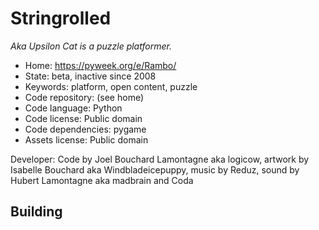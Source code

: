 # Stringrolled

_Aka Upsilon Cat is a puzzle platformer._

- Home: https://pyweek.org/e/Rambo/
- State: beta, inactive since 2008
- Keywords: platform, open content, puzzle
- Code repository: (see home)
- Code language: Python
- Code license: Public domain
- Code dependencies: pygame
- Assets license: Public domain

Developer: Code by Joel Bouchard Lamontagne aka logicow, artwork by Isabelle Bouchard aka Windbladeicepuppy, music by Reduz, sound by Hubert Lamontagne aka madbrain and Coda

## Building
